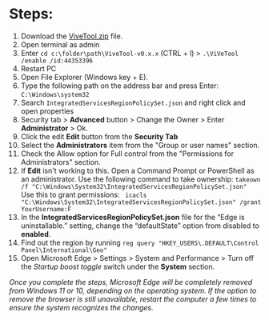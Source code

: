 # Steps:

1. Download the [ViveTool.zip](https://github.com/thebookisclosed/ViVe/releases) file.
2. Open terminal as admin
3. Enter `cd c:\folder\path\ViveTool-v0.x.x` (CTRL + l) > `.\ViVeTool /enable /id:44353396`
4.  Restart PC
5.  Open File Explorer (Windows key + E).
6.  Type the following path on the address bar and press Enter: `C:\Windows\system32`
7.  Search `IntegratedServicesRegionPolicySet.json` and right click and open properties
8.  Security tab > **Advanced** button > Change the Owner > Enter **Administrator** > Ok.
9.  Click the edit **Edit** button from the **Security Tab**
10.  Select the **Administrators** item from the "Group or user names" section.
11.  Check the Allow option for Full control from the "Permissions for Administrators" section.
12.  If **Edit** isn't working to this. Open a Command Prompt or PowerShell as an administrator. Use the following command to take ownership: `takeown /f "C:\Windows\System32\IntegratedServicesRegionPolicySet.json" `
Use this to grant permissions:
` icacls "C:\Windows\System32\IntegratedServicesRegionPolicySet.json" /grant YourUsername:F`
13.  In the **IntegratedServicesRegionPolicySet.json** file for the “Edge is uninstallable.” setting, change the “defaultState” option from disabled to **enabled**.
14.  Find out the region by running `reg query "HKEY_USERS\.DEFAULT\Control Panel\International\Geo" `
15.  Open Microsoft Edge > Settings > System and Performance > Turn off the *Startup boost toggle* switch under the **System** section.

_Once you complete the steps, Microsoft Edge will be completely removed from Windows 11 or 10, depending on the operating system. If the option to remove the browser is still unavailable, restart the computer a few times to ensure the system recognizes the changes._
